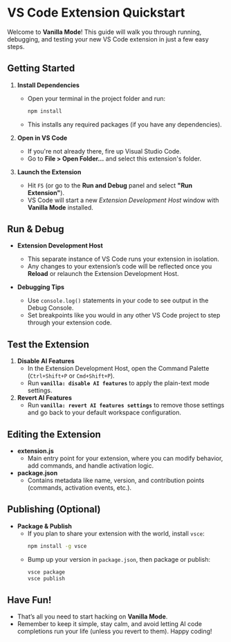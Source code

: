 # VS Code Extension Quickstart

Welcome to **Vanilla Mode**! This guide will walk you through running, debugging, and testing your new VS Code extension in just a few easy steps.

## Getting Started

1. **Install Dependencies**  
   - Open your terminal in the project folder and run:
     ```bash
     npm install
     ```
   - This installs any required packages (if you have any dependencies).

2. **Open in VS Code**  
   - If you're not already there, fire up Visual Studio Code.
   - Go to **File > Open Folder...** and select this extension's folder.

3. **Launch the Extension**  
   - Hit `F5` (or go to the **Run and Debug** panel and select **"Run Extension"**).
   - VS Code will start a new _Extension Development Host_ window with **Vanilla Mode** installed.

## Run & Debug

- **Extension Development Host**  
  - This separate instance of VS Code runs your extension in isolation.  
  - Any changes to your extension’s code will be reflected once you **Reload** or relaunch the Extension Development Host.
  
- **Debugging Tips**  
  - Use `console.log()` statements in your code to see output in the Debug Console.
  - Set breakpoints like you would in any other VS Code project to step through your extension code.

## Test the Extension

1. **Disable AI Features**  
   - In the Extension Development Host, open the Command Palette (`Ctrl+Shift+P` or `Cmd+Shift+P`).
   - Run **`vanilla: disable AI features`** to apply the plain-text mode settings.
2. **Revert AI Features**  
   - Run **`vanilla: revert AI features settings`** to remove those settings and go back to your default workspace configuration.

## Editing the Extension

- **extension.js**  
  - Main entry point for your extension, where you can modify behavior, add commands, and handle activation logic.
- **package.json**  
  - Contains metadata like name, version, and contribution points (commands, activation events, etc.).

## Publishing (Optional)

- **Package & Publish**  
  - If you plan to share your extension with the world, install `vsce`:
    ```bash
    npm install -g vsce
    ```
  - Bump up your version in `package.json`, then package or publish:
    ```bash
    vsce package
    vsce publish
    ```
  
## Have Fun!

- That’s all you need to start hacking on **Vanilla Mode**.  
- Remember to keep it simple, stay calm, and avoid letting AI code completions run your life (unless you revert to them). Happy coding!
